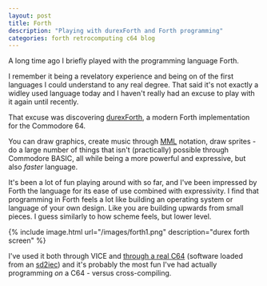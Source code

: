 ```yaml
---
layout: post
title: Forth
description: "Playing with durexForth and Forth programming"
categories: forth retrocomputing c64 blog
---
```


A long time ago I briefly played with the programming language Forth.

I remember it being a revelatory experience and being on of the first
languages I could understand to any real degree. That said it's not
exactly a widley used language today and I haven't really had an
excuse to play with it again until recently.

That excuse was discovering [durexForth](https://github.com/jkotlinski/durexforth),
a modern Forth implementation for the Commodore 64.

You can draw graphics, create music through [MML](https://en.wikipedia.org/wiki/Music_Macro_Language) notation,
draw sprites - do a large number of things that isn't (practically) possible through Commodore BASIC, all while
being a more powerful and expressive, but also *faster* language.

It's been a lot of fun playing around with so far, and I've been impressed by Forth the language for its ease of use
combined with expressivity. I find that programming in Forth feels a lot like building an operating system or
language of your own design. Like you are building upwards from small pieces. I guess similarly to how scheme feels,
but lower level.

{% include image.html url="/images/forth1.png" description="durex forth screen" %}

I've used it both through VICE and [through a real C64](http://imgur.com/a/q4WWq) (software loaded from an [sd2iec](http://www.thefuturewas8bit.com/)) and it's probably the most fun I've
had actually programming *on* a C64 - versus cross-compiling.
